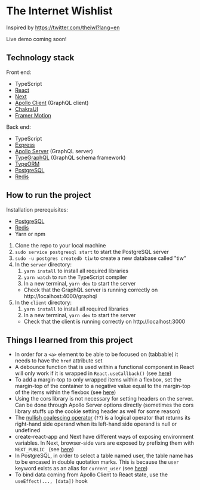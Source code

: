 # The Internet Wishlist
Inspired by https://twitter.com/theiwl?lang=en

Live demo coming soon!

## Technology stack
Front end:
- TypeScript
- [React](https://reactjs.org/)
- [Next](https://nextjs.org/)
- [Apollo Client](https://github.com/apollographql/apollo-client) (GraphQL client)
- [ChakraUI](https://chakra-ui.com/)
- [Framer Motion](https://www.framer.com/motion/)

Back end:
- TypeScript
- [Express](https://expressjs.com/)
- [Apollo Server](https://github.com/apollographql/apollo-server) (GraphQL server)
- [TypeGraphQL](https://typegraphql.com/) (GraphQL schema framework)
- [TypeORM](https://typeorm.io/)
- [PostgreSQL](https://www.postgresql.org/)
- [Redis](https://redis.io/)


## How to run the project
Installation prerequisites:
- [PostgreSQL](https://www.postgresql.org/)
- [Redis](https://redis.io/)
- Yarn or npm

1. Clone the repo to your local machine
2. `sudo service postgresql start` to start the PostgreSQL server
3. `sudo -u postgres createdb tiw` to create a new database called "tiw"
4. In the `server` directory:
    1. `yarn install` to install all required libraries
    2. `yarn watch` to run the TypeScript compiler
    3. In a new terminal, `yarn dev` to start the server
    - Check that the GraphQL server is running correctly on http://localhost:4000/graphql
5. In the `client` directory:
    1. `yarn install` to install all required libraries
    2. In a new terminal, `yarn dev` to start the server
    - Check that the client is running correctly on http://localhost:3000


## Things I learned from this project
- In order for a `<a>` element to be able to be focused on (tabbable) it needs to have the `href` attribute set
- A debounce function that is used within a functional component in React will only work if it is wrapped in `React.useCallback()` (see [here](https://stackoverflow.com/a/55616626))
- To add a margin-top to only wrapped items within a flexbox, set the margin-top of the container to a negative value equal to the margin-top of the items within the flexbox (see [here](https://stackoverflow.com/a/30891910))
- Using the cors library is not necessary for setting headers on the server. Can be done through Apollo Server options directly (sometimes the cors library stuffs up the cookie setting header as well for some reason)
- The [nullish coalescing operator](https://developer.mozilla.org/en-US/docs/Web/JavaScript/Reference/Operators/Nullish_coalescing_operator) (`??`) is a logical operator that returns its right-hand side operand when its left-hand side operand is null or undefined
- create-react-app and Next have different ways of exposing environment variables. In Next, browser-side vars are exposed by prefixing them with `NEXT_PUBLIC_` (see [here](https://nextjs.org/docs/basic-features/environment-variables))
- In PostgreSQL, in order to select a table named user, the table name has to be encased in double quotation marks. This is because the `user` keyword exists as an alias for `current_user` (see [here](https://dba.stackexchange.com/questions/75551/returning-rows-in-postgresql-with-a-table-called-user))
- To bind data coming from Apollo Client to React state, use the `useEffect(..., [data])` hook